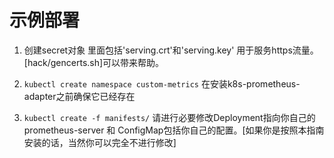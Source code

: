 示例部署
==========================

1. 创建secret对象 里面包括'serving.crt'和'serving.key' 用于服务https流量。[hack/gencerts.sh]可以带来帮助。

2. `kubectl create namespace custom-metrics` 在安装k8s-prometheus-adapter之前确保它已经存在

3. `kubectl create -f manifests/` 请进行必要修改Deployment指向你自己的prometheus-server 和 ConfigMap包括你自己的配置。[如果你是按照本指南安装的话，当然你可以完全不进行修改]
